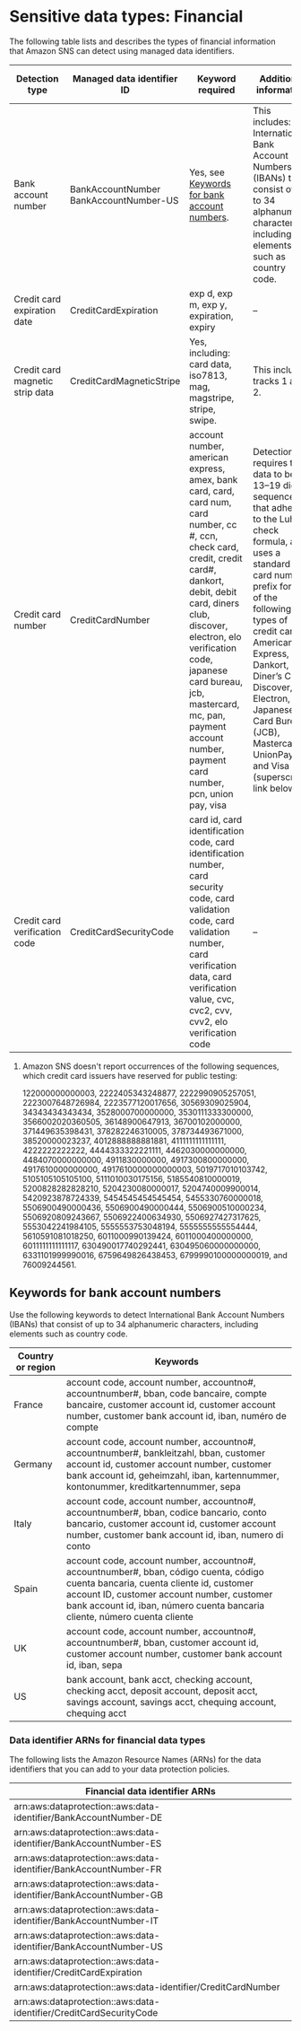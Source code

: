 # Sensitive data types: Financial<a name="sns-message-data-protection-sensitive-data-types-financial"></a>

The following table lists and describes the types of financial information that Amazon SNS can detect using managed data identifiers\.


| Detection type | Managed data identifier ID | Keyword required | Additional information | Countries and regions | 
| --- | --- | --- | --- | --- | 
|  Bank account number  |  BankAccountNumber BankAccountNumber\-US  |  Yes, see [Keywords for bank account numbers](#sns-managed-data-identifiers-bank-keywords)\.  |  This includes: International Bank Account Numbers \(IBANs\) that consist of up to 34 alphanumeric characters, including elements such as country code\.  |  France, Germany, Italy, Spain, UK  | 
|  Credit card expiration date  |  CreditCardExpiration  |  exp d, exp m, exp y, expiration, expiry  |  –  |  Any  | 
| Credit card magnetic strip data | CreditCardMagneticStripe | Yes, including: card data, iso7813, mag, magstripe, stripe, swipe\. | This includes tracks 1 and 2\. | Any | 
|  Credit card number  |  CreditCardNumber  |  account number, american express, amex, bank card, card, card num, card number, cc \#, ccn, check card, credit, credit card\#, dankort, debit, debit card, diners club, discover, electron, elo verification code, japanese card bureau, jcb, mastercard, mc, pan, payment account number, payment card number, pcn, union pay, visa  |  Detection requires the data to be a 13–19 digit sequence that adheres to the Luhn check formula, and uses a standard card number prefix for any of the following types of credit cards: American Express, Dankort, Diner’s Club, Discover, Electron, Japanese Card Bureau \(JCB\), Mastercard, UnionPay, and Visa \(superscript link below 1\)\.  |  Any  | 
|  Credit card verification code  |  CreditCardSecurityCode  |  card id, card identification code, card identification number, card security code, card validation code, card validation number, card verification data, card verification value, cvc, cvc2, cvv, cvv2, elo verification code  |  –  |  Any  | 

1. <a name="sns-managed-data-identifiers-cc-exceptions"></a>Amazon SNS doesn't report occurrences of the following sequences, which credit card issuers have reserved for public testing:

   122000000000003, 2222405343248877, 2222990905257051, 2223007648726984, 2223577120017656, 30569309025904, 34343434343434, 3528000700000000, 3530111333300000, 3566002020360505, 36148900647913, 36700102000000, 371449635398431, 378282246310005, 378734493671000, 38520000023237, 4012888888881881, 4111111111111111, 4222222222222, 4444333322221111, 4462030000000000, 4484070000000000, 4911830000000, 4917300800000000, 4917610000000000, 4917610000000000003, 5019717010103742, 5105105105105100, 5111010030175156, 5185540810000019, 5200828282828210, 5204230080000017, 5204740009900014, 5420923878724339, 5454545454545454, 5455330760000018, 5506900490000436, 5506900490000444, 5506900510000234, 5506920809243667, 5506922400634930, 5506927427317625, 5553042241984105, 5555553753048194, 5555555555554444, 5610591081018250, 6011000990139424, 6011000400000000, 6011111111111117, 630490017740292441, 630495060000000000, 6331101999990016, 6759649826438453, 6799990100000000019, and 76009244561\.

## Keywords for bank account numbers<a name="sns-managed-data-identifiers-bank-keywords"></a>

Use the following keywords to detect International Bank Account Numbers \(IBANs\) that consist of up to 34 alphanumeric characters, including elements such as country code\.


| Country or region | Keywords | 
| --- | --- | 
|  France  |  account code, account number, accountno\#, accountnumber\#, bban, code bancaire, compte bancaire, customer account id, customer account number, customer bank account id, iban, numéro de compte  | 
|  Germany  |  account code, account number, accountno\#, accountnumber\#, bankleitzahl, bban, customer account id, customer account number, customer bank account id, geheimzahl, iban, kartennummer, kontonummer, kreditkartennummer, sepa  | 
|  Italy  |  account code, account number, accountno\#, accountnumber\#, bban, codice bancario, conto bancario, customer account id, customer account number, customer bank account id, iban, numero di conto  | 
|  Spain  |  account code, account number, accountno\#, accountnumber\#, bban, código cuenta, código cuenta bancaria, cuenta cliente id, customer account ID, customer account number, customer bank account id, iban, número cuenta bancaria cliente, número cuenta cliente  | 
|  UK  |  account code, account number, accountno\#, accountnumber\#, bban, customer account id, customer account number, customer bank account id, iban, sepa  | 
| US | bank account, bank acct, checking account, checking acct, deposit account, deposit acct, savings account, savings acct, chequing account, chequing acct | 

### Data identifier ARNs for financial data types<a name="sns-message-data-protection-financial-arns"></a>

The following lists the Amazon Resource Names \(ARNs\) for the data identifiers that you can add to your data protection policies\.


| Financial data identifier ARNs | 
| --- | 
| arn:aws:dataprotection::aws:data\-identifier/BankAccountNumber\-DE | 
| arn:aws:dataprotection::aws:data\-identifier/BankAccountNumber\-ES | 
| arn:aws:dataprotection::aws:data\-identifier/BankAccountNumber\-FR | 
| arn:aws:dataprotection::aws:data\-identifier/BankAccountNumber\-GB | 
| arn:aws:dataprotection::aws:data\-identifier/BankAccountNumber\-IT | 
| arn:aws:dataprotection::aws:data\-identifier/BankAccountNumber\-US | 
| arn:aws:dataprotection::aws:data\-identifier/CreditCardExpiration | 
| arn:aws:dataprotection::aws:data\-identifier/CreditCardNumber | 
| arn:aws:dataprotection::aws:data\-identifier/CreditCardSecurityCode | 